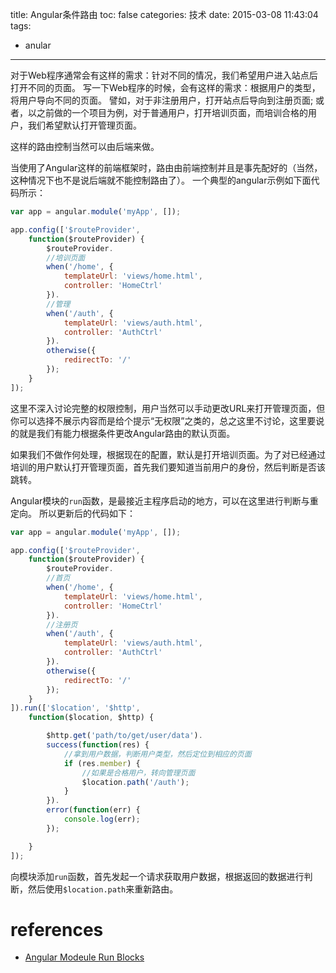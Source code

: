 title: Angular条件路由
toc: false
categories: 技术
date: 2015-03-08 11:43:04
tags:
- anular
---
对于Web程序通常会有这样的需求：针对不同的情况，我们希望用户进入站点后打开不同的页面。
写一下Web程序的时候，会有这样的需求：根据用户的类型，将用户导向不同的页面。
譬如，对于非注册用户，打开站点后导向到注册页面;
或者，以之前做的一个项目为例，对于普通用户，打开培训页面，而培训合格的用户，我们希望默认打开管理页面。

这样的路由控制当然可以由后端来做。

<!-- more -->

当使用了Angular这样的前端框架时，路由由前端控制并且是事先配好的（当然，这种情况下也不是说后端就不能控制路由了）。
一个典型的angular示例如下面代码所示：
```js
var app = angular.module('myApp', []);

app.config(['$routeProvider',
    function($routeProvider) {
        $routeProvider.
        //培训页面
        when('/home', {
            templateUrl: 'views/home.html',
            controller: 'HomeCtrl'
        }).
        //管理
        when('/auth', {
            templateUrl: 'views/auth.html',
            controller: 'AuthCtrl'
        }).
        otherwise({
            redirectTo: '/'
        });
    }
]);
```
这里不深入讨论完整的权限控制，用户当然可以手动更改URL来打开管理页面，但你可以选择不展示内容而是给个提示“无权限”之类的，总之这里不讨论，这里要说的就是我们有能力根据条件更改Angular路由的默认页面。

如果我们不做作何处理，根据现在的配置，默认是打开培训页面。为了对已经通过培训的用户默认打开管理页面，首先我们要知道当前用户的身份，然后判断是否该跳转。

Angular模块的`run`函数，是最接近主程序启动的地方，可以在这里进行判断与重定向。
所以更新后的代码如下：

```js
var app = angular.module('myApp', []);

app.config(['$routeProvider',
    function($routeProvider) {
        $routeProvider.
        //首页
        when('/home', {
            templateUrl: 'views/home.html',
            controller: 'HomeCtrl'
        }).
        //注册页
        when('/auth', {
            templateUrl: 'views/auth.html',
            controller: 'AuthCtrl'
        }).
        otherwise({
            redirectTo: '/'
        });
    }
]).run(['$location', '$http',
    function($location, $http) {

        $http.get('path/to/get/user/data').
        success(function(res) {
            //拿到用户数据，判断用户类型，然后定位到相应的页面
            if (res.member) {
                //如果是合格用户，转向管理页面
                $location.path('/auth');
            }
        }).
        error(function(err) {
            console.log(err);
        });

    }
]);
```
向模块添加`run`函数，首先发起一个请求获取用户数据，根据返回的数据进行判断，然后使用`$location.path`来重新路由。


# references
- [Angular Modeule Run Blocks](https://docs.angularjs.org/guide/module) 